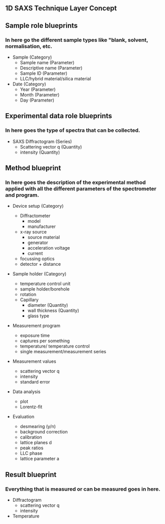 ## 1D SAXS Technique Layer Concept

## Sample role blueprints

### In here go the different sample types like "blank, solvent, normalisation, etc.

- Sample (Category)
  - Sample name (Parameter)
  - Descriptive name (Parameter)
  - Sample ID (Parameter)
  - LLC/hybrid material/silica material
- Date (Category)
  - Year (Parameter)
  - Month (Parameter)
  - Day (Parameter)


## Experimental data role blueprints

### In here goes the type of spectra that can be collected.

- SAXS Diffractogram (Series)
  - Scattering vector q (Quantity)
  - intensity (Quantity)


## Method blueprint

### In here goes the description of the experimental method applied with all the different parameters of the spectrometer and program.

- Device setup (Category)
  - Diffractometer
      - model
      - manufacturer
  - x-ray source
    - source material
    - generator
    - acceleration voltage
    - current
  - focussing optics
  - detector + distance

- Sample holder (Category)
  - temperature control unit
  - sample holder/borehole
  - rotation
  - Capillary
    - diameter (Quantity)
    - wall thickness (Quantity)
    - glass type

- Measurement program
  - exposure time
  - captures per something
  - temperature/ temperature control
  - single measurement/measurement series

- Measurement values
  - scattering vector q
  - intensity
  - standard error

- Data analysis
  - plot
  - Lorentz-fit

- Evaluation
  - desmearing (y/n)
  - background correction
  - calibration
  - lattice planes d
  - peak ratios
  - LLC phase
  - lattice parameter a


## Result blueprint

### Everything that is measured or can be measured goes in here.

- Diffractogram
  - scattering vector q
  - intensity
- Temperature